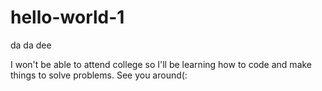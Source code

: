 # hello-world-1
da da dee

I won't be able to attend college so I'll be learning how to code and make things to solve problems.
See you around(:
